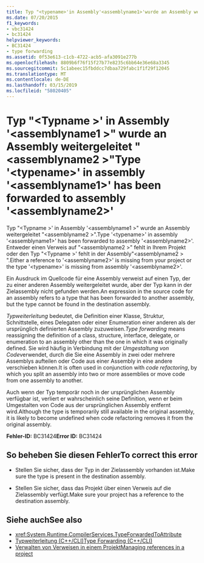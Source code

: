 ```yaml
---
title: Typ "<typename>'in Assembly'<assemblyname1>'wurde an Assembly weitergeleitet wurde'<assemblyname2>"
ms.date: 07/20/2015
f1_keywords:
- vbc31424
- bc31424
helpviewer_keywords:
- BC31424
- type forwarding
ms.assetid: 0f53e613-c1cb-4722-acb5-afa3091e277b
ms.openlocfilehash: 8809b6f76f15f27b77e8235c6bb64e36e68a3345
ms.sourcegitcommit: 5c1abeec15fbddcc7dbaa729fabc1f1f29f12045
ms.translationtype: MT
ms.contentlocale: de-DE
ms.lasthandoff: 03/15/2019
ms.locfileid: "58020405"
---
```

# <a name="type-typename-in-assembly-assemblyname1-has-been-forwarded-to-assembly-assemblyname2"></a><span data-ttu-id="6de8a-102">Typ "\<Typname >' in Assembly '\<assemblyname1 >" wurde an Assembly weitergeleitet "\<assemblyname2 >"</span><span class="sxs-lookup"><span data-stu-id="6de8a-102">Type '\<typename>' in assembly '\<assemblyname1>' has been forwarded to assembly '\<assemblyname2>'</span></span>
<span data-ttu-id="6de8a-103">Typ "\<Typname >' in Assembly '\<assemblyname1 >" wurde an Assembly weitergeleitet "\<assemblyname2 >".</span><span class="sxs-lookup"><span data-stu-id="6de8a-103">Type '\<typename>' in assembly '\<assemblyname1>' has been forwarded to assembly '\<assemblyname2>'.</span></span> <span data-ttu-id="6de8a-104">Entweder einen Verweis auf "\<assemblyname2 >" fehlt in Ihrem Projekt oder den Typ "\<Typname >' fehlt in der Assembly"\<assemblyname2 > ".</span><span class="sxs-lookup"><span data-stu-id="6de8a-104">Either a reference to '\<assemblyname2>' is missing from your project or the type '\<typename>' is missing from assembly '\<assemblyname2>'.</span></span>  
  
 <span data-ttu-id="6de8a-105">Ein Ausdruck im Quellcode für eine Assembly verweist auf einen Typ, der zu einer anderen Assembly weitergeleitet wurde, aber der Typ kann in der Zielassembly nicht gefunden werden.</span><span class="sxs-lookup"><span data-stu-id="6de8a-105">An expression in the source code for an assembly refers to a type that has been forwarded to another assembly, but the type cannot be found in the destination assembly.</span></span>  
  
 <span data-ttu-id="6de8a-106">*Typweiterleitung* bedeutet, die Definition einer Klasse, Struktur, Schnittstelle, eines Delegaten oder einer Enumeration einer anderen als der ursprünglich definierten Assembly zuzuweisen.</span><span class="sxs-lookup"><span data-stu-id="6de8a-106">*Type forwarding* means reassigning the definition of a class, structure, interface, delegate, or enumeration to an assembly other than the one in which it was originally defined.</span></span> <span data-ttu-id="6de8a-107">Sie wird häufig in Verbindung mit der *Umgestaltung von Code*verwendet, durch die Sie eine Assembly in zwei oder mehrere Assemblys aufteilen oder Code aus einer Assembly in eine andere verschieben können.</span><span class="sxs-lookup"><span data-stu-id="6de8a-107">It is often used in conjunction with *code refactoring*, by which you split an assembly into two or more assemblies or move code from one assembly to another.</span></span>  
  
 <span data-ttu-id="6de8a-108">Auch wenn der Typ temporär noch in der ursprünglichen Assembly verfügbar ist, verliert er wahrscheinlich seine Definition, wenn er beim Umgestalten von Code aus der ursprünglichen Assembly entfernt wird.</span><span class="sxs-lookup"><span data-stu-id="6de8a-108">Although the type is temporarily still available in the original assembly, it is likely to become undefined when code refactoring removes it from the original assembly.</span></span>  
  
 <span data-ttu-id="6de8a-109">**Fehler-ID:** BC31424</span><span class="sxs-lookup"><span data-stu-id="6de8a-109">**Error ID:** BC31424</span></span>  
  
## <a name="to-correct-this-error"></a><span data-ttu-id="6de8a-110">So beheben Sie diesen Fehler</span><span class="sxs-lookup"><span data-stu-id="6de8a-110">To correct this error</span></span>  
  
-   <span data-ttu-id="6de8a-111">Stellen Sie sicher, dass der Typ in der Zielassembly vorhanden ist.</span><span class="sxs-lookup"><span data-stu-id="6de8a-111">Make sure the type is present in the destination assembly.</span></span>  
  
-   <span data-ttu-id="6de8a-112">Stellen Sie sicher, dass das Projekt über einen Verweis auf die Zielassembly verfügt.</span><span class="sxs-lookup"><span data-stu-id="6de8a-112">Make sure your project has a reference to the destination assembly.</span></span>  
  
## <a name="see-also"></a><span data-ttu-id="6de8a-113">Siehe auch</span><span class="sxs-lookup"><span data-stu-id="6de8a-113">See also</span></span>

- <xref:System.Runtime.CompilerServices.TypeForwardedToAttribute>
- [<span data-ttu-id="6de8a-114">Typweiterleitung (C++/CLI)</span><span class="sxs-lookup"><span data-stu-id="6de8a-114">Type Forwarding (C++/CLI)</span></span>](/cpp/windows/type-forwarding-cpp-cli)
- [<span data-ttu-id="6de8a-115">Verwalten von Verweisen in einem Projekt</span><span class="sxs-lookup"><span data-stu-id="6de8a-115">Managing references in a project</span></span>](/visualstudio/ide/managing-references-in-a-project)

